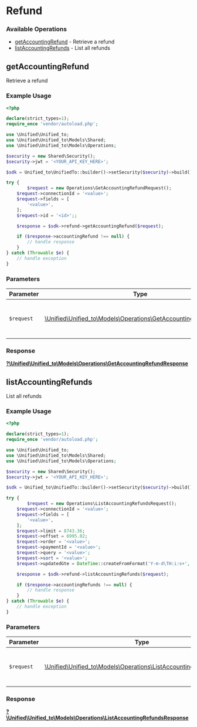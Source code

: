 # Refund


### Available Operations

* [getAccountingRefund](#getaccountingrefund) - Retrieve a refund
* [listAccountingRefunds](#listaccountingrefunds) - List all refunds

## getAccountingRefund

Retrieve a refund

### Example Usage

```php
<?php

declare(strict_types=1);
require_once 'vendor/autoload.php';

use \Unified\Unified_to;
use \Unified\Unified_to\Models\Shared;
use \Unified\Unified_to\Models\Operations;

$security = new Shared\Security();
$security->jwt = '<YOUR_API_KEY_HERE>';

$sdk = Unified_to\UnifiedTo::builder()->setSecurity($security)->build();

try {
        $request = new Operations\GetAccountingRefundRequest();
    $request->connectionId = '<value>';
    $request->fields = [
        '<value>',
    ];
    $request->id = '<id>';;

    $response = $sdk->refund->getAccountingRefund($request);

    if ($response->accountingRefund !== null) {
        // handle response
    }
} catch (Throwable $e) {
    // handle exception
}
```

### Parameters

| Parameter                                                                                                                 | Type                                                                                                                      | Required                                                                                                                  | Description                                                                                                               |
| ------------------------------------------------------------------------------------------------------------------------- | ------------------------------------------------------------------------------------------------------------------------- | ------------------------------------------------------------------------------------------------------------------------- | ------------------------------------------------------------------------------------------------------------------------- |
| `$request`                                                                                                                | [\Unified\Unified_to\Models\Operations\GetAccountingRefundRequest](../../Models/Operations/GetAccountingRefundRequest.md) | :heavy_check_mark:                                                                                                        | The request object to use for the request.                                                                                |


### Response

**[?\Unified\Unified_to\Models\Operations\GetAccountingRefundResponse](../../Models/Operations/GetAccountingRefundResponse.md)**


## listAccountingRefunds

List all refunds

### Example Usage

```php
<?php

declare(strict_types=1);
require_once 'vendor/autoload.php';

use \Unified\Unified_to;
use \Unified\Unified_to\Models\Shared;
use \Unified\Unified_to\Models\Operations;

$security = new Shared\Security();
$security->jwt = '<YOUR_API_KEY_HERE>';

$sdk = Unified_to\UnifiedTo::builder()->setSecurity($security)->build();

try {
        $request = new Operations\ListAccountingRefundsRequest();
    $request->connectionId = '<value>';
    $request->fields = [
        '<value>',
    ];
    $request->limit = 8743.36;
    $request->offset = 6995.02;
    $request->order = '<value>';
    $request->paymentId = '<value>';
    $request->query = '<value>';
    $request->sort = '<value>';
    $request->updatedGte = DateTime::createFromFormat('Y-m-d\TH:i:s+', '2024-09-01T03:28:05.895Z');;

    $response = $sdk->refund->listAccountingRefunds($request);

    if ($response->accountingRefunds !== null) {
        // handle response
    }
} catch (Throwable $e) {
    // handle exception
}
```

### Parameters

| Parameter                                                                                                                     | Type                                                                                                                          | Required                                                                                                                      | Description                                                                                                                   |
| ----------------------------------------------------------------------------------------------------------------------------- | ----------------------------------------------------------------------------------------------------------------------------- | ----------------------------------------------------------------------------------------------------------------------------- | ----------------------------------------------------------------------------------------------------------------------------- |
| `$request`                                                                                                                    | [\Unified\Unified_to\Models\Operations\ListAccountingRefundsRequest](../../Models/Operations/ListAccountingRefundsRequest.md) | :heavy_check_mark:                                                                                                            | The request object to use for the request.                                                                                    |


### Response

**[?\Unified\Unified_to\Models\Operations\ListAccountingRefundsResponse](../../Models/Operations/ListAccountingRefundsResponse.md)**

